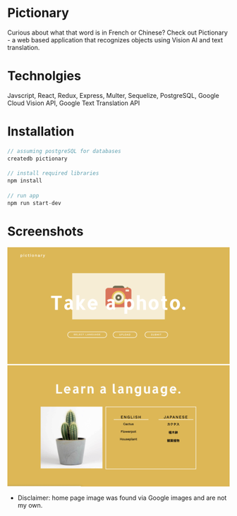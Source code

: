# Pictionary

Curious about what that word is in French or Chinese? Check out Pictionary - a web based application that recognizes objects using Vision AI and text translation. 

# Technolgies

Javscript, React, Redux, Express, Multer, Sequelize, PostgreSQL, Google Cloud Vision API, Google Text Translation API

# Installation

```js
// assuming postgreSQL for databases
createdb pictionary

// install required libraries
npm install 

// run app
npm run start-dev
```

# Screenshots
![home page](https://github.com/ath-chen/pictionary/blob/master/pictionary-thumbnail.png)
![translation_page](https://github.com/ath-chen/pictionary/blob/master/pictionary-translation.png)

* Disclaimer: home page image was found via Google images and are not my own. 


